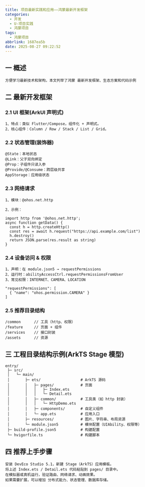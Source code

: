 ```yaml
---
title: 项目最新实践和应用——鸿蒙最新开发框架
categories:
  - 开发
  - U-项目实践
  - 鸿蒙项目
tags:
  - 鸿蒙项目
abbrlink: 1687ea5b
date: 2025-08-27 09:22:52
---
```

## 一 概述

```
方便学习最新技术和架构，本文列举了鸿蒙 最新开发框架、生态方案和代码示例
```

<!--more-->

## 二 最新开发框架

### 2.1 UI 框架(ArkUI 声明式)

```
1、特点：类似 Flutter/Compose，组件化 + 声明式。
2、核心组件：Column / Row / Stack / List / Grid。
```

### 2.2 状态管理(装饰器)

```
@State：本地状态
@Link：父子双向绑定
@Prop：子组件只读入参
@Provide/@Consume：跨层级共享
AppStorage：应用级状态
```

### 2.3 网络请求

```
1、模块：@ohos.net.http

2、示例：

import http from '@ohos.net.http';
async function getData() {
  const h = http.createHttp()
  const res = await h.request("https://api.example.com/list")
  h.destroy()
  return JSON.parse(res.result as string)
}
```

### 2.4 设备访问 & 权限

```
1、声明：在 module.json5 → requestPermissions
2、运行时：abilityAccessCtrl.requestPermissionsFromUser
3、常见权限：INTERNET、CAMERA、LOCATION

"requestPermissions": [
  { "name": "ohos.permission.CAMERA" }
]
```

### 2.5 推荐目录结构

```
/common      // 工具（http、权限）
/feature     // 页面 + 组件
/services    // 接口封装
/assets      // 资源
```

## 三 工程目录结构示例(ArkTS Stage 模型)

```
entry/
 ├─ src/
 │   └─ main/
 │       ├─ ets/                  # ArkTS 源码
 │       │   ├─ pages/            # 页面
 │       │   │   ├─ Index.ets
 │       │   │   └─ Detail.ets
 │       │   ├─ common/           # 工具类（如 http 封装）
 │       │   │   └─ HttpDemo.ets
 │       │   ├─ components/       # 自定义组件
 │       │   └─ app.ets           # 应用入口
 │       ├─ resources/            # 图片、字符串、布局资源
 │       └─ module.json5          # 模块配置（UIAbility、权限等）
 ├─ build-profile.json5           # 构建配置
 └─ hvigorfile.ts                 # 构建脚本
```

## 四 推荐上手步骤

```
安装 DevEco Studio 5.1，新建 Stage（ArkTS）应用模板。
将上述 Index.ets / Detail.ets 代码粘贴到 pages/ 目录中。
在模拟器或真机运行，验证路由、网络请求、动画效果。
如果需要扩展，可以增加 分布式能力、状态管理、数据库存储。
```

